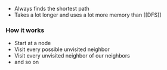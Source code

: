 - Always finds the shortest path
- Takes a lot longer and uses a lot more memory than [[DFS]]

### How it works
- Start at a node
- Visit every possible unvisited neighbor
- Visit every unvisited neighbor of our neighbors
- and so on
